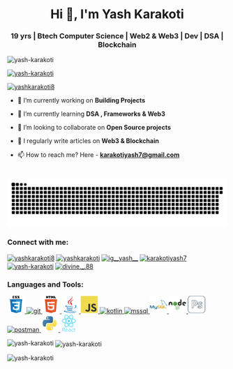 <h1 align="center">Hi 👋, I'm Yash Karakoti</h1>
<h3 align="center">19 yrs | Btech Computer Science | Web2 & Web3 | Dev | DSA | Blockchain</h3>

<p align="left"> <img src="https://komarev.com/ghpvc/?username=yash-karakoti&label=Profile%20views&color=0e75b6&style=flat" alt="yash-karakoti" /> </p>

<p align="left"> <a href="https://github.com/ryo-ma/github-profile-trophy"><img src="https://github-profile-trophy.vercel.app/?username=yash-karakoti" alt="yash-karakoti" /></a> </p>

<p align="left"> <a href="https://twitter.com/yashkarakoti8" target="blank"><img src="https://img.shields.io/twitter/follow/yashkarakoti8?logo=twitter&style=for-the-badge" alt="yashkarakoti8" /></a> </p>

- 🔭 I’m currently working on **Building Projects**

- 🌱 I’m currently learning **DSA , Frameworks & Web3**

- 👯 I’m looking to collaborate on **Open Source projects**

- 📝 I regularly write articles on **Web3 & Blockchain**

- 📫 How to reach me? Here - **karakotiyash7@gmail.com**

###

<br clear="both">

<img src="https://github.com/Yash-Karakoti/Yash-Karakoti/blob/output/snake.svg" alt="Snake animation" />

###

<h3 align="left">Connect with me:</h3>
<p align="left">
<a href="https://twitter.com/yashkarakoti8" target="blank"><img align="center" src="https://raw.githubusercontent.com/rahuldkjain/github-profile-readme-generator/master/src/images/icons/Social/twitter.svg" alt="yashkarakoti8" height="30" width="40" /></a>
<a href="https://linkedin.com/in/yashkarakoti" target="blank"><img align="center" src="https://raw.githubusercontent.com/rahuldkjain/github-profile-readme-generator/master/src/images/icons/Social/linked-in-alt.svg" alt="yashkarakoti" height="30" width="40" /></a>
<a href="https://instagram.com/ig__yash__" target="blank"><img align="center" src="https://raw.githubusercontent.com/rahuldkjain/github-profile-readme-generator/master/src/images/icons/Social/instagram.svg" alt="ig__yash__" height="30" width="40" /></a>
<a href="https://www.hackerrank.com/karakotiyash7" target="blank"><img align="center" src="https://raw.githubusercontent.com/rahuldkjain/github-profile-readme-generator/master/src/images/icons/Social/hackerrank.svg" alt="karakotiyash7" height="30" width="40" /></a>
<a href="https://www.leetcode.com/yash-karakoti" target="blank"><img align="center" src="https://raw.githubusercontent.com/rahuldkjain/github-profile-readme-generator/master/src/images/icons/Social/leet-code.svg" alt="yash-karakoti" height="30" width="40" /></a>
<a href="https://discord.gg/divine._.88" target="blank"><img align="center" src="https://raw.githubusercontent.com/rahuldkjain/github-profile-readme-generator/master/src/images/icons/Social/discord.svg" alt="divine._.88" height="30" width="40" /></a>
</p>

<h3 align="left">Languages and Tools:</h3>
<p align="left"> <a href="https://www.w3schools.com/css/" target="_blank" rel="noreferrer"> <img src="https://raw.githubusercontent.com/devicons/devicon/master/icons/css3/css3-original-wordmark.svg" alt="css3" width="40" height="40"/> </a> <a href="https://git-scm.com/" target="_blank" rel="noreferrer"> <img src="https://www.vectorlogo.zone/logos/git-scm/git-scm-icon.svg" alt="git" width="40" height="40"/> </a> <a href="https://www.w3.org/html/" target="_blank" rel="noreferrer"> <img src="https://raw.githubusercontent.com/devicons/devicon/master/icons/html5/html5-original-wordmark.svg" alt="html5" width="40" height="40"/> </a> <a href="https://www.java.com" target="_blank" rel="noreferrer"> <img src="https://raw.githubusercontent.com/devicons/devicon/master/icons/java/java-original.svg" alt="java" width="40" height="40"/> </a> <a href="https://developer.mozilla.org/en-US/docs/Web/JavaScript" target="_blank" rel="noreferrer"> <img src="https://raw.githubusercontent.com/devicons/devicon/master/icons/javascript/javascript-original.svg" alt="javascript" width="40" height="40"/> </a> <a href="https://kotlinlang.org" target="_blank" rel="noreferrer"> <img src="https://www.vectorlogo.zone/logos/kotlinlang/kotlinlang-icon.svg" alt="kotlin" width="40" height="40"/> </a> <a href="https://www.microsoft.com/en-us/sql-server" target="_blank" rel="noreferrer"> <img src="https://www.svgrepo.com/show/303229/microsoft-sql-server-logo.svg" alt="mssql" width="40" height="40"/> </a> <a href="https://www.mysql.com/" target="_blank" rel="noreferrer"> <img src="https://raw.githubusercontent.com/devicons/devicon/master/icons/mysql/mysql-original-wordmark.svg" alt="mysql" width="40" height="40"/> </a> <a href="https://nodejs.org" target="_blank" rel="noreferrer"> <img src="https://raw.githubusercontent.com/devicons/devicon/master/icons/nodejs/nodejs-original-wordmark.svg" alt="nodejs" width="40" height="40"/> </a> <a href="https://www.photoshop.com/en" target="_blank" rel="noreferrer"> <img src="https://raw.githubusercontent.com/devicons/devicon/master/icons/photoshop/photoshop-line.svg" alt="photoshop" width="40" height="40"/> </a> <a href="https://postman.com" target="_blank" rel="noreferrer"> <img src="https://www.vectorlogo.zone/logos/getpostman/getpostman-icon.svg" alt="postman" width="40" height="40"/> </a> <a href="https://www.python.org" target="_blank" rel="noreferrer"> <img src="https://raw.githubusercontent.com/devicons/devicon/master/icons/python/python-original.svg" alt="python" width="40" height="40"/> </a> <a href="https://reactjs.org/" target="_blank" rel="noreferrer"> <img src="https://raw.githubusercontent.com/devicons/devicon/master/icons/react/react-original-wordmark.svg" alt="react" width="40" height="40"/> </a> </p>

<p><img align="left" src="https://github-readme-stats.vercel.app/api/top-langs?username=yash-karakoti&show_icons=true&locale=en&layout=compact" alt="yash-karakoti" /></p>

<p>&nbsp;<img align="center" src="https://github-readme-stats.vercel.app/api?username=yash-karakoti&show_icons=true&locale=en" alt="yash-karakoti" /></p>

<p><img align="center" src="https://github-readme-streak-stats.herokuapp.com/?user=yash-karakoti&" alt="yash-karakoti" /></p>

